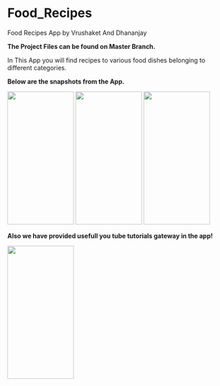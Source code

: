 # Food_Recipes
Food Recipes App by Vrushaket And Dhananjay

**The Project Files can be found on Master Branch.**

In This App you will find recipes to various food dishes belonging to different categories.

**Below are the snapshots from the App.**

<p float = "right" ; padding: 40px;margin: 20px;>
  <img src="https://user-images.githubusercontent.com/59718916/112716948-82ff8f80-8f0f-11eb-8770-44a3132a20f6.jpeg" width="150" height="300"/>
  
  <img src="https://user-images.githubusercontent.com/59718916/112744073-58b6dc00-8fba-11eb-89ce-047b60c24206.jpeg" width="150" height="300"/>
  
  <img src="https://user-images.githubusercontent.com/59718916/112744087-7126f680-8fba-11eb-93bf-8314f4ebc172.jpeg" width="150" height="300"/>


</p>

**Also we have provided usefull you tube tutorials gateway in the app!**

<img src="https://user-images.githubusercontent.com/59718916/112744209-96683480-8fbb-11eb-9b30-744c16dc6bcf.jpeg" width="150" height="300"/>

